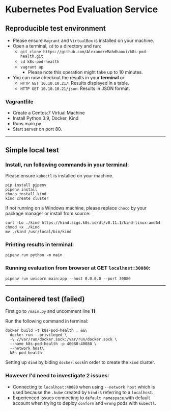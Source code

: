 # Kubernetes Pod Evaluation Service
## Reproducible test environment
- Please ensure ``Vagrant`` and ``VirtualBox`` is installed on your machine.
- Open a terminal, ``cd`` to a directory and run:
  - ``git clone https://github.com/AlexandreMahdhaoui/k8s-pod-health.git``
  - ``cd k8s-pod-health``
  - ``vagrant up``
    - Please note this operation might take up to 10 minutes.
- You can now checkout the results in your **terminal** or:
  - `HTTP GET 10.10.10.21/`: Results displayed in a table.
  - `HTTP GET 10.10.10.21/json`: Results in JSON format.

### Vagrantfile
- Create a Centos:7 Virtual Machine
- Install Python 3.9, Docker, Kind
- Runs main.py
- Start server on port 80.

___

## Simple local test

### Install, run following commands in your terminal:
Please ensure ``kubectl`` is installed on your machine.
```shell
pip install pipenv
pipenv install
choco install kind
kind create cluster
```

If not running on a Windows machine, please replace ``choco`` by your package manager or install from source:
```shell
curl -Lo ./kind https://kind.sigs.k8s.io/dl/v0.11.1/kind-linux-amd64
chmod +x ./kind
mv ./kind /usr/local/bin/kind
```

### Printing results in terminal:
```shell
pipenv run python -m main
```

### Running evaluation from browser at GET ``localhost:30080``:
```shell
pipenv run uvicorn main:app --host 0.0.0.0 --port 30080
```


___

## Containered test (failed)

First go to ``/main.py`` and uncomment line **11**

Run the following command in terminal:
```shell
docker build -t k8s-pod-health . &&\
  docker run --privileged \
  -v //var/run/docker.sock:/var/run/docker.sock \
  --name k8s-pod-health -p 40080:40080 \
  --network host\
  k8s-pod-health
```

Setting up ``dind`` by biding ``docker.sock``in order to create
the `kind` cluster.

### However I'd need to investigate 2 issues:
- Connecting to ``localhost:40080`` when using ``--network host`` 
which is used because the ``.kube`` created by ``kind`` is referring to a ``localhost``.
- Experienced issues connecting to `default namespace` with default account when trying to deploy ``conform`` and ``wrong`` pods with ``kubectl``.

